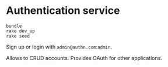 # Authentication service

```
bundle
rake dev_up
rake seed
```

Sign up or login with `admin@authn.com`:`admin`.

Allows to CRUD accounts. Provides OAuth for other applications.
